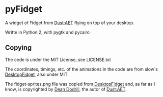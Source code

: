 # pyFidget

A widget of Fidget from [Dust:AET] flying on top of your desktop.

Writte in Python 2, with pygtk and pycairo

## Copying

The code is under the MIT License, see LICENSE.txt

The coordinates, timings, etc. of the animations in the code are from slow's
[DesktopFidget], also under MIT.

The fidget-sprites.png file was copied from [DesktopFidget] and, as far as I know,
is copyrighted by [Dean Dodrill], the autor of [Dust:AET].

[Dust:AET]: http://www.noogy.com/main.html
[DesktopFidget]: https://github.com/slow3586/DesktopFidget
[Dean Dodrill]: http://www.noogy.com/
